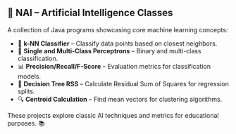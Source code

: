 ## 🧠 NAI – Artificial Intelligence Classes

A collection of Java programs showcasing core machine learning concepts:

- 🧳 **k-NN Classifier** – Classify data points based on closest neighbors.
- 🧠 **Single and Multi-Class Perceptrons** – Binary and multi-class classification.
- 📊 **Precision/Recall/F-Score** – Evaluation metrics for classification models.
- 🌳 **Decision Tree RSS** – Calculate Residual Sum of Squares for regression splits.
- 🔍 **Centroid Calculation** – Find mean vectors for clustering algorithms.

These projects explore classic AI techniques and metrics for educational purposes. 📚
